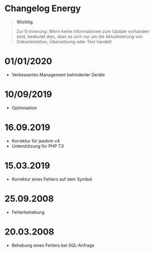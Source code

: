# Changelog Energy

>**Wichtig**
>
>Zur Erinnerung: Wenn keine Informationen zum Update vorhanden sind, bedeutet dies, dass es sich nur um die Aktualisierung von Dokumentation, Übersetzung oder Text handelt

# 01/01/2020

- Verbessertes Management behinderter Geräte

# 10/09/2019

- Optimisation

# 16.09.2019

- Korrektur für jeedom v4
- Unterstützung für PHP 7.3

# 15.03.2019

- Korrektur eines Fehlers auf dem Symbol

# 25.09.2008

- Fehlerbehebung

# 20.03.2008

-  Behebung eines Fehlers bei SQL-Anfrage
